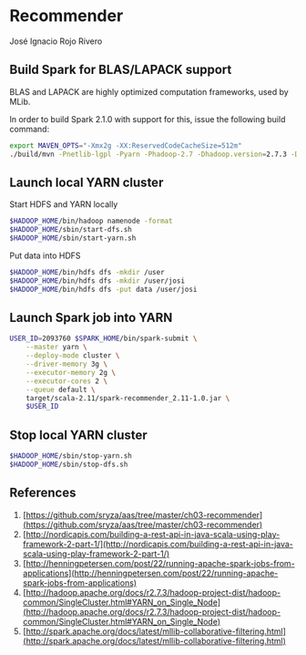 Recommender
===========

José Ignacio Rojo Rivero

## Build Spark for BLAS/LAPACK support

BLAS and LAPACK are highly optimized computation frameworks, used by MLib.

In order to build Spark 2.1.0 with support for this, issue the following build command:

```bash
export MAVEN_OPTS="-Xmx2g -XX:ReservedCodeCacheSize=512m"
./build/mvn -Pnetlib-lgpl -Pyarn -Phadoop-2.7 -Dhadoop.version=2.7.3 -DskipTests clean package
```

## Launch local YARN cluster

Start HDFS and YARN locally

```bash
$HADOOP_HOME/bin/hadoop namenode -format
$HADOOP_HOME/sbin/start-dfs.sh
$HADOOP_HOME/sbin/start-yarn.sh
```

Put data into HDFS

```bash
$HADOOP_HOME/bin/hdfs dfs -mkdir /user
$HADOOP_HOME/bin/hdfs dfs -mkdir /user/josi
$HADOOP_HOME/bin/hdfs dfs -put data /user/josi
```

## Launch Spark job into YARN

```bash
USER_ID=2093760 $SPARK_HOME/bin/spark-submit \
    --master yarn \
    --deploy-mode cluster \
    --driver-memory 3g \
    --executor-memory 2g \
    --executor-cores 2 \
    --queue default \
    target/scala-2.11/spark-recommender_2.11-1.0.jar \
    $USER_ID
```

## Stop local YARN cluster

```bash
$HADOOP_HOME/sbin/stop-yarn.sh
$HADOOP_HOME/sbin/stop-dfs.sh
```

## References

1. [https://github.com/sryza/aas/tree/master/ch03-recommender](https://github.com/sryza/aas/tree/master/ch03-recommender)
2. [http://nordicapis.com/building-a-rest-api-in-java-scala-using-play-framework-2-part-1/](http://nordicapis.com/building-a-rest-api-in-java-scala-using-play-framework-2-part-1/)
3. [http://henningpetersen.com/post/22/running-apache-spark-jobs-from-applications](http://henningpetersen.com/post/22/running-apache-spark-jobs-from-applications)
4. [http://hadoop.apache.org/docs/r2.7.3/hadoop-project-dist/hadoop-common/SingleCluster.html#YARN_on_Single_Node](http://hadoop.apache.org/docs/r2.7.3/hadoop-project-dist/hadoop-common/SingleCluster.html#YARN_on_Single_Node)
5. [http://spark.apache.org/docs/latest/mllib-collaborative-filtering.html](http://spark.apache.org/docs/latest/mllib-collaborative-filtering.html)
